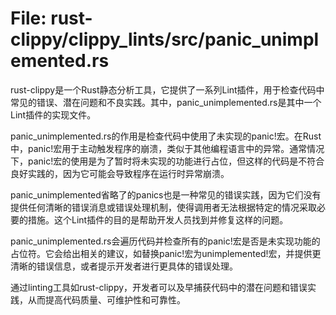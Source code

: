 # File: rust-clippy/clippy_lints/src/panic_unimplemented.rs

rust-clippy是一个Rust静态分析工具，它提供了一系列Lint插件，用于检查代码中常见的错误、潜在问题和不良实践。其中，panic_unimplemented.rs是其中一个Lint插件的实现文件。

panic_unimplemented.rs的作用是检查代码中使用了未实现的panic!宏。在Rust中，panic!宏用于主动触发程序的崩溃，类似于其他编程语言中的异常。通常情况下，panic!宏的使用是为了暂时将未实现的功能进行占位，但这样的代码是不符合良好实践的，因为它可能会导致程序在运行时异常崩溃。

panic_unimplemented省略了的panics也是一种常见的错误实践，因为它们没有提供任何清晰的错误消息或错误处理机制，使得调用者无法根据特定的情况采取必要的措施。这个Lint插件的目的是帮助开发人员找到并修复这样的问题。

panic_unimplemented.rs会遍历代码并检查所有的panic!宏是否是未实现功能的占位符。它会给出相关的建议，如替换panic!宏为unimplemented!宏，并提供更清晰的错误信息，或者提示开发者进行更具体的错误处理。

通过linting工具如rust-clippy，开发者可以及早捕获代码中的潜在问题和错误实践，从而提高代码质量、可维护性和可靠性。


